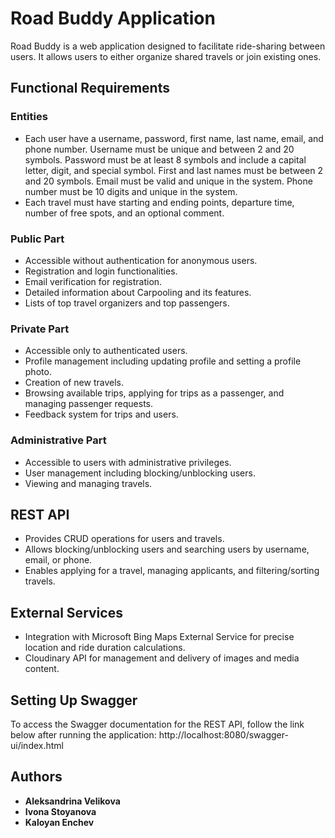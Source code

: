 # Road Buddy Application

Road Buddy  is a web application designed to facilitate ride-sharing between users. It allows users to either organize shared travels or join existing ones.

## Functional Requirements

### Entities
* Each user have a username, password, first name, last name, email, and phone number.
    Username must be unique and between 2 and 20 symbols.
    Password must be at least 8 symbols and include a capital letter, digit, and special symbol.
    First and last names must be between 2 and 20 symbols.
    Email must be valid and unique in the system.
    Phone number must be 10 digits and unique in the system.
* Each travel must have starting and ending points, departure time, number of free spots, and an optional comment.

### Public Part
* Accessible without authentication for anonymous users.
* Registration and login functionalities.
* Email verification for registration.
* Detailed information about Carpooling and its features.
* Lists of top travel organizers and top passengers.

### Private Part
* Accessible only to authenticated users.
* Profile management including updating profile and setting a profile photo.
* Creation of new travels.
* Browsing available trips, applying for trips as a passenger, and managing passenger requests.
* Feedback system for trips and users.

### Administrative Part
* Accessible to users with administrative privileges.
* User management including blocking/unblocking users.
* Viewing and managing travels.

## REST API
* Provides CRUD operations for users and travels.
* Allows blocking/unblocking users and searching users by username, email, or phone.
* Enables applying for a travel, managing applicants, and filtering/sorting travels.

## External Services
* Integration with Microsoft Bing Maps External Service for precise location and ride duration calculations.
* Cloudinary API for management and delivery of images and media content.

## Setting Up Swagger
To access the Swagger documentation for the REST API, follow the link below after running the application:
http://localhost:8080/swagger-ui/index.html

## Authors

  - **Aleksandrina Velikova**
  - **Ivona Stoyanova**
  - **Kaloyan Enchev**



